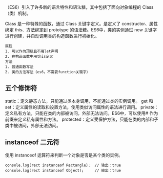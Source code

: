 （ES6）引入了许多新的语言特性和语法糖，其中包括了面向对象编程的 Class（类）机制。

Class 是一种特殊的函数，通过 Class 关键字定义。是定义了 constructor、属性绑定 this、方法绑定到 prototype 的语法糖。ES6中，类的实例通过 new 关键字进行创建，并自动调用类的构造函数进行初始化。

```
属性
1. 可以作为顶级且不用let声明
2. 在构造函数中用this定义
方法
1. 普通函数写法
2. 类的方法写法（es6，不需要function关键字）
```

## 五个修饰符
static：定义静态方法，只能通过类本身调用，不能通过类的实例调用。
get 和 set：定义属性的读取和设置方法，使用类似访问属性的语法进行调用。
private：定义私有方法，只能在类的内部被访问，外部无法访问。ES6中，可以使用\# 作为前缀来定义私有属性和方法。
protected：定义受保护方法，只能在类的内部和子类中被访问，外部无法访问。

## instanceof 二元符
使用 instanceof 运算符来判断一个对象是否是某个类的实例。
```
console.log(rect instanceof Rectangle);  // 输出：true
console.log(rect instanceof Object);     // 输出：true
```